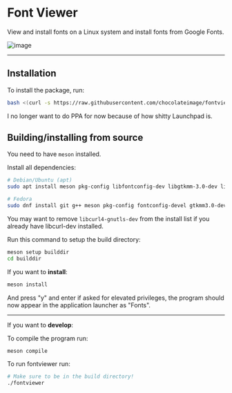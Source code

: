 # Font Viewer
View and install fonts on a Linux system and install fonts from Google Fonts.

![image](https://github.com/user-attachments/assets/2f94ce10-39b7-46c3-bc9b-fecb54ee9207)


---


## Installation

To install the package, run:
```bash
bash <(curl -s https://raw.githubusercontent.com/chocolateimage/fontviewer/refs/heads/main/install.sh)
```

I no longer want to do PPA for now because of how shitty Launchpad is.


## Building/installing from source
You need to have `meson` installed.

Install all dependencies:
```bash
# Debian/Ubuntu (apt)
sudo apt install meson pkg-config libfontconfig-dev libgtkmm-3.0-dev libjson-glib-dev libcurl4-gnutls-dev

# Fedora
sudo dnf install git g++ meson pkg-config fontconfig-devel gtkmm3.0-devel json-glib-devel libcurl-devel
```
You may want to remove `libcurl4-gnutls-dev` from the install list if you already have libcurl-dev installed.

Run this command to setup the build directory:
```bash
meson setup builddir
cd builddir
```

If you want to **install**:
```bash
meson install
```
And press "y" and enter if asked for elevated privileges, the program should now appear in the application launcher as "Fonts".

---

If you want to **develop**:

To compile the program run:
```bash
meson compile
```

To run fontviewer run:
```bash
# Make sure to be in the build directory!
./fontviewer
```
